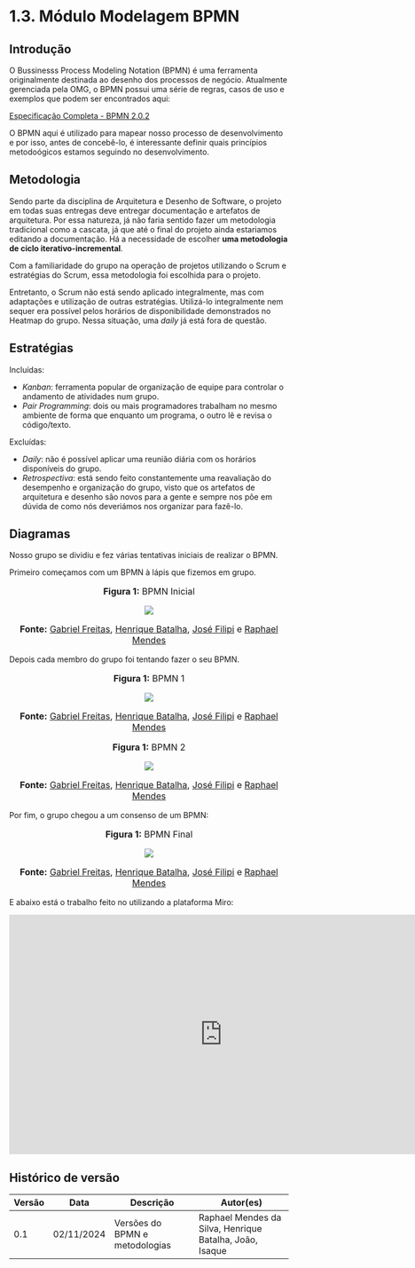 # 1.3. Módulo Modelagem BPMN

## Introdução

O Bussinesss Process Modeling Notation (BPMN) é uma ferramenta originalmente destinada ao desenho dos processos de negócio. Atualmente gerenciada pela OMG, o BPMN possui uma série de regras, casos de uso e exemplos que podem ser encontrados aqui:

[Especificação Completa - BPMN 2.0.2](https://www.omg.org/spec/BPMN/2.0.2/PDF)

O BPMN aqui é utilizado para mapear nosso processo de desenvolvimento e por isso, antes de concebê-lo, é interessante definir quais princípios metodoógicos estamos seguindo no desenvolvimento.

## Metodologia

Sendo parte da disciplina de Arquitetura e Desenho de Software, o projeto em todas suas entregas deve entregar documentação e artefatos de arquitetura. Por essa natureza, já não faria sentido fazer um metodologia tradicional como a cascata, já que até o final do projeto ainda estariamos editando a documentação. Há a necessidade de escolher **uma metodologia de ciclo iterativo-incremental**.

Com a familiaridade do grupo na operação de projetos utilizando o Scrum e estratégias do Scrum, essa metodologia foi escolhida para o projeto.

Entretanto, o Scrum não está sendo aplicado integralmente, mas com adaptações e utilização de outras estratégias. Utilizá-lo integralmente nem sequer era possível pelos horários de disponibilidade demonstrados no Heatmap do grupo. Nessa situação, uma *daily* já está fora de questão.


## Estratégias

Incluídas:
- *Kanban*: ferramenta popular de organização de equipe para controlar o andamento de atividades num grupo.
- *Pair Programming*: dois ou mais programadores trabalham no mesmo ambiente de forma que enquanto um programa, o outro lê e revisa o código/texto.

Excluídas:
- *Daily*: não é possível aplicar uma reunião diária com os horários disponíveis do grupo.
- *Retrospectiva*: está sendo feito constantemente uma reavaliação do desempenho e organização do grupo, visto que os artefatos de arquitetura e desenho são novos para a gente e sempre nos põe em dúvida de como nós deveriámos nos organizar para fazê-lo.

## Diagramas

Nosso grupo se dividiu e fez várias tentativas iniciais de realizar o BPMN.

Primeiro começamos com um BPMN à lápis que fizemos em grupo.

<div align="center">
    <font size="3"><p style="text-align: center"><b>Figura 1:</b> BPMN Inicial</p></font>
    <img src="docs/assets/BPMN_v1.jpg">
    <font size="3"><p style="text-align: center"><b>Fonte:</b> <a href="https://github.com/gabrielfreitass1">Gabriel Freitas</a>, <a href="https://github.com/HeBatalha">Henrique Batalha</a>, <a href="https://github.com/JoseFilipi">José Filipi</a> e <a href="https://github.com/Raphides">Raphael Mendes</a></p></font>
</div>

Depois cada membro do grupo foi tentando fazer o seu BPMN.

<div align="center">
    <font size="3"><p style="text-align: center"><b>Figura 1:</b> BPMN 1</p></font>
    <img src="docs/assets/BPMN_v2.jpg">
    <font size="3"><p style="text-align: center"><b>Fonte:</b> <a href="https://github.com/gabrielfreitass1">Gabriel Freitas</a>, <a href="https://github.com/HeBatalha">Henrique Batalha</a>, <a href="https://github.com/JoseFilipi">José Filipi</a> e <a href="https://github.com/Raphides">Raphael Mendes</a></p></font>
</div>

<div align="center">
    <font size="3"><p style="text-align: center"><b>Figura 1:</b> BPMN 2</p></font>
    <img src="docs/assets/BPMN_v3.jpg">
    <font size="3"><p style="text-align: center"><b>Fonte:</b> <a href="https://github.com/gabrielfreitass1">Gabriel Freitas</a>, <a href="https://github.com/HeBatalha">Henrique Batalha</a>, <a href="https://github.com/JoseFilipi">José Filipi</a> e <a href="https://github.com/Raphides">Raphael Mendes</a></p></font>
</div>


Por fim, o grupo chegou a um consenso de um BPMN:

<div align="center">
    <font size="3"><p style="text-align: center"><b>Figura 1:</b> BPMN Final</p></font>
    <img src="docs/assets/BPMN_v4.jpg">
    <font size="3"><p style="text-align: center"><b>Fonte:</b> <a href="https://github.com/gabrielfreitass1">Gabriel Freitas</a>, <a href="https://github.com/HeBatalha">Henrique Batalha</a>, <a href="https://github.com/JoseFilipi">José Filipi</a> e <a href="https://github.com/Raphides">Raphael Mendes</a></p></font>
</div>

E abaixo está o trabalho feito no utilizando a plataforma Miro:

<iframe width="768" height="432" src="https://miro.com/app/live-embed/uXjVLLfTsYU=/?moveToViewport=-2135,-2959,9703,4384&embedId=152053793496" frameborder="0" scrolling="no" allow="fullscreen; clipboard-read; clipboard-write" allowfullscreen></iframe>

## Histórico de versão

| Versão | Data | Descrição | Autor(es) |
| ------ | ---- | --------- | --------- |
| 0.1  | 02/11/2024 | Versões do BPMN e metodologias | Raphael Mendes da Silva, Henrique Batalha, João, Isaque |


<!--Foco_3: Modelagem na Notação BPMN.

Entrega Mínima: Modelagem BPMN, orientando-se por uma abordagem metodológica à escolha da equipe (por exemplo, combinação de práticas do Scrum & XP).

Apresentação (em sala) explicando o detalhamento metodológico desenhado como um modelo em BPMN, com: (i) rastro claro aos membros participantes (MOSTRAR QUADRO DE PARTICIPAÇÕES & COMMITS); (ii) justificativas & senso crítico sobre as escolhas metodológicas adotadas para o projeto; e (iii) comentários gerais sobre o trabalho em equipe. Tempo da Apresentação: +/- 5min. Recomendação: Apresentar diretamente via Wiki ou GitPages do Projeto. Baixar os conteúdos com antecedência, evitando problemas de internet no momento de exposição nas Dinâmicas de Avaliação.

A Wiki ou GitPages do Projeto deve conter um tópico dedicado ao Módulo Modelagem BPMN, com modelagem BPMN (viés metodológico), histórico de versões, referências, e demais detalhamentos gerados pela equipe nesse escopo.

Demais orientações disponíveis nas Diretrizes (vide Moodle).
-->